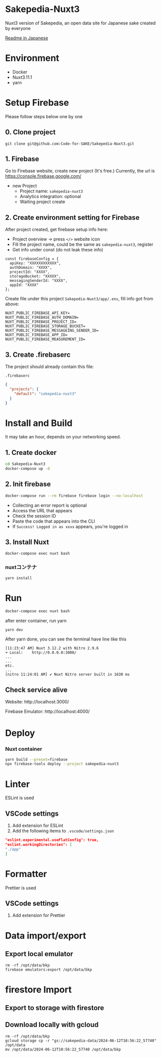 # Sakepedia-Nuxt3
Nuxt3 version of Sakepedia, an open data site for Japanese sake created by everyone

[Readme in Japanese](./README.md)

# Environment

- Docker
- Nuxt3.11.1
- yarn

# Setup Firebase

Please follow steps below one by one

## 0. Clone project

```
git clone git@github.com:Code-for-SAKE/Sakepedia-Nuxt3.git
```

## 1. Firebase

Go to Firebase website, create new project (It's free.)
Currently, the url is https://console.firebase.google.com/

- new Project
  - Project name: `sakepedia-nuxt3`
  - Analytics integration: optional
  - Waiting project create

## 2. Create environment setting for Firebase

After project created, get firebase setup info here:
- Project overview -> press `</>` website icon
- Fill the project name, could be the same as `sakepedia-nuxt3`, register
- Get info under const (do not leak these info)
```
const firebaseConfig = {
  apiKey: "XXXXXXXXXXXX",
  authDomain: "XXXX",
  projectId: "XXXX",
  storageBucket: "XXXXX",
  messagingSenderId: "XXXX",
  appId: "XXXX"
};
```

Create file under this project `Sakepedia-Nuxt3/app/.env`, fill info got from above:

```.env
NUXT_PUBLIC_FIREBASE_API_KEY=
NUXT_PUBLIC_FIREBASE_AUTH_DOMAIN=
NUXT_PUBLIC_FIREBASE_PROJECT_ID=
NUXT_PUBLIC_FIREBASE_STORAGE_BUCKET=
NUXT_PUBLIC_FIREBASE_MESSAGEING_SENDER_ID=
NUXT_PUBLIC_FIREBASE_APP_ID=
NUXT_PUBLIC_FIREBASE_MEASUREMENT_ID=
```

## 3. Create .firebaserc

The project should already contain this file:

`.firebaserc`

```json
{
  "projects": {
    "default": "sakepedia-nuxt3"
  }
}
```

# Install and Build

It may take an hour, depends on your networking speed.

## 1. Create docker

```bash
cd Sakepedia-Nuxt3
docker-compose up -d

```


## 2. Init firebase

```bash
docker-compose run --rm firebase firebase login --no-localhost
```
- Collecting an error report is optional
- Access the URL that appears
- Check the session ID
- Paste the code that appears into the CLI
- If `Success! Logged in as xxxx` appears, you're logged in

## 3. Install Nuxt

```bash
docker-compose exec nuxt bash
```

### nuxtコンテナ
```bash
yarn install
```

# Run

```bash
docker-compose exec nuxt bash
```
after enter container, run yarn

```
yarn dev
```

After yarn done, you can see the terminal have line like this
```
[11:23:47 AM] Nuxt 3.12.2 with Nitro 2.9.6
➜ Local:    http://0.0.0.0:3000/
...
...
etc.
...
[nitro 11:24:01 AM] ✔ Nuxt Nitro server built in 1630 ms
```


## Check service alive

Website:
http://localhost:3000/

Firebase Emulator:
http://localhost:4000/


# Deploy　

### Nuxt container
```bash
yarn build --preset=firebase
npx firebase-tools deploy --project sakepedia-nuxt3
```

# Linter

ESLint is used

## VSCode settings

1. Add extension for ESLint
1. Add the following items to `.vscode/settings.json`

```json
"eslint.experimental.useFlatConfig": true,
"eslint.workingDirectories": [
"./app"
]
```

# Formatter

Prettier is used

## VSCode settings

1. Add extension for Prettier

# Data import/export

## Export local emulator

```
rm -rf /opt/data/bkp
firebase emulators:export /opt/data/bkp
```

# firestore Import
## Export to storage with firestore
## Download locally with gcloud

```
rm -rf /opt/data/bkp
gcloud storage cp -r "gs://sakepedia-data/2024-06-12T10:56:22_57740" /opt/data
mv /opt/data/2024-06-12T10:56:22_57740 /opt/data/bkp
```